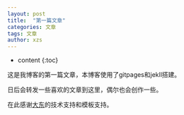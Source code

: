 ```yaml
---
layout: post
title:  "第一篇文章"
categories: 文章
tags: 文章
author: xzs
---
```


* content
{:toc}

这是我博客的第一篇文章，本博客使用了gitpages和jekll搭建。

日后会转发一些喜欢的文章到这里，偶尔也会创作一些。

在此感谢[大东](http://www.qiehe.net/)的技术支持和模板支持。